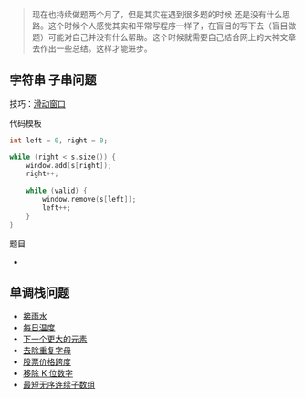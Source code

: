 > 现在也持续做题两个月了，但是其实在遇到很多题的时候 还是没有什么思路。这个时候个人感觉其实和平常写程序一样了，在盲目的写下去（盲目做题）可能对自己并没有什么帮助。这个时候就需要自己结合网上的大神文章去作出一些总结。这样才能进步。



## 字符串 子串问题

技巧：[滑动窗口](./滑动窗口.md)

代码模板

```c++
int left = 0, right = 0;

while (right < s.size()) {
    window.add(s[right]);
    right++;
    
    while (valid) {
        window.remove(s[left]);
        left++;
    }
}
```



题目

- 



## 单调栈问题





- [接雨水](https://leetcode-cn.com/problems/trapping-rain-water/)
- [每日温度](https://leetcode-cn.com/problems/daily-temperatures/)
- [下一个更大的元素](https://leetcode-cn.com/problems/next-greater-element-i/)
- [去除重复字母](https://leetcode-cn.com/problems/remove-duplicate-letters/)
- [股票价格跨度](https://leetcode-cn.com/problems/online-stock-span/)
- [移除 K 位数字](https://leetcode-cn.com/problems/remove-k-digits/)
- [最短无序连续子数组](https://leetcode-cn.com/problems/shortest-unsorted-continuous-subarray/)

